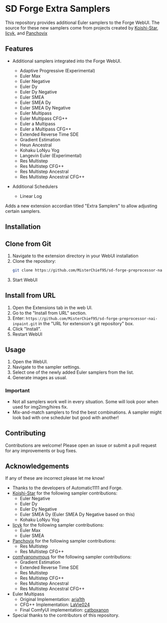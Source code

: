 # SD Forge Extra Samplers

This repository provides additional Euler samplers to the Forge WebUI.
The source for these new samplers come from projects created by [Koishi-Star](https://github.com/Koishi-Star/Euler-Smea-Dyn-Sampler), [licyk](https://github.com/licyk/advanced_euler_sampler_extension/tree/main), and [Panchovix](https://github.com/Panchovix/stable-diffusion-webui-reForge/blob/70f68fd52cb70f8f64e18e6c8e775e35ddf70f67/ldm_patched/k_diffusion/sampling.py#L2844)

## Features

- Additional samplers integrated into the Forge WebUI.
  - Adaptive Progressive (Experimental)
  - Euler Max
  - Euler Negative
  - Euler Dy
  - Euler Dy Negative
  - Euler SMEA
  - Euler SMEA Dy
  - Euler SMEA Dy Negative
  - Euler Multipass
  - Euler Multipass CFG++
  - Euler a Multipass
  - Euler a Multipass CFG++
  - Extended Reverse Time SDE
  - Gradient Estimation
  - Heun Ancestral
  - Kohaku LoNyu Yog
  - Langevin Euler (Experimental)
  - Res Multistep
  - Res Multistep CFG++
  - Res Multistep Ancestral
  - Res Multistep Ancestral CFG++
 
- Additional Schedulers
  - Linear Log 

Adds a new extension accordian titled "Extra Samplers" to allow adjusting certain samplers.

## Installation

## Clone from Git

1. Navigate to the extension directory in your WebUI installation
1. Clone the repository:
    ```sh
    git clone https://github.com/MisterChief95/sd-forge-preprocessor-nai-inpaint.git
    ```
1. Start WebUI

## Install from URL

1. Open the Extensions tab in the web UI.
2. Go to the "Install from URL" section.
3. Enter: `https://github.com/MisterChief95/sd-forge-preprocessor-nai-inpaint.git` in the "URL for extension's git repository" box.
4. Click "Install".
5. Restart WebUI

## Usage

1. Open the WebUI.
2. Navigate to the sampler settings.
3. Select one of the newly added Euler samplers from the list.
4. Generate images as usual.

### Important
- Not all samplers work well in every situation. Some will look poor when used for img2img/hires fix.
- Mix-and-match samplers to find the best combinations. A sampler might look bad with one scheduler but good with another!

## Contributing

Contributions are welcome! Please open an issue or submit a pull request for any improvements or bug fixes.

## Acknowledgements

If any of these are incorrect please let me know!

- Thanks to the developers of Automatic1111 and Forge.
- [Koishi-Star](https://github.com/Koishi-Star/Euler-Smea-Dyn-Sampler) for the following sampler contributions:
  - Euler Negative
  - Euler Dy
  - Euler Dy Negative
  - Euler SMEA Dy (Euler SMEA Dy Negative based on this)
  - Kohaku LoNyu Yog
- [licyk](https://github.com/licyk/advanced_euler_sampler_extension/tree/main) for the following sampler contributions:
  - Euler Max
  - Euler SMEA
- [Panchovix](https://github.com/Panchovix/stable-diffusion-webui-reForge) for the following sampler contributions:
  - Res Multistep
  - Res Multistep CFG++
- [comfyanonymous](https://github.com/comfyanonymous/ComfyUI) for the following sampler contributions:
  - Gradient Estimation
  - Extended Reverse Time SDE
  - Res Multistep
  - Res Multistep CFG++
  - Res Multistep Ancestral
  - Res Multistep Ancestral CFG++
- Euler Multipass
  - Original Implementation: [aria1th](https://github.com/aria1th)
  - CFG++ Implementation: [LaVie024](https://github.com/LaVie024)
  - Final ComfyUI implementation: [catboxanon](https://github.com/catboxanon)
- Special thanks to the contributors of this repository.
